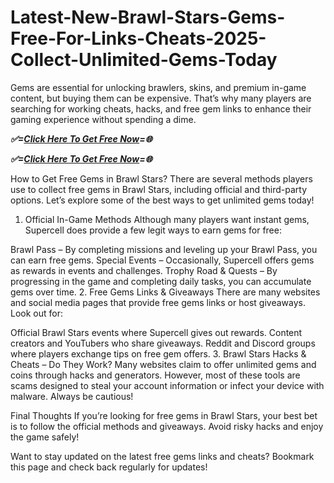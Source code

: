 # Latest-New-Brawl-Stars-Gems-Free-For-Links-Cheats-2025-Collect-Unlimited-Gems-Today
Gems are essential for unlocking brawlers, skins, and premium in-game content, but buying them can be expensive. That’s why many players are searching for working cheats, hacks, and free gem links to enhance their gaming experience without spending a dime.

 ***✅=[Click Here To Get Free Now](https://btadeal.com/bw7lsr3ts/)=🌐***

 ***✅=[Click Here To Get Free Now](https://btadeal.com/bw7lsr3ts/)=🌐***
 

How to Get Free Gems in Brawl Stars?
There are several methods players use to collect free gems in Brawl Stars, including official and third-party options. Let’s explore some of the best ways to get unlimited gems today!

1. Official In-Game Methods
Although many players want instant gems, Supercell does provide a few legit ways to earn gems for free:

Brawl Pass – By completing missions and leveling up your Brawl Pass, you can earn free gems.
Special Events – Occasionally, Supercell offers gems as rewards in events and challenges.
Trophy Road & Quests – By progressing in the game and completing daily tasks, you can accumulate gems over time.
2. Free Gems Links & Giveaways
There are many websites and social media pages that provide free gems links or host giveaways. Look out for:

Official Brawl Stars events where Supercell gives out rewards.
Content creators and YouTubers who share giveaways.
Reddit and Discord groups where players exchange tips on free gem offers.
3. Brawl Stars Hacks & Cheats – Do They Work?
Many websites claim to offer unlimited gems and coins through hacks and generators. However, most of these tools are scams designed to steal your account information or infect your device with malware. Always be cautious!

Final Thoughts
If you’re looking for free gems in Brawl Stars, your best bet is to follow the official methods and giveaways. Avoid risky hacks and enjoy the game safely!

Want to stay updated on the latest free gems links and cheats? Bookmark this page and check back regularly for updates!
